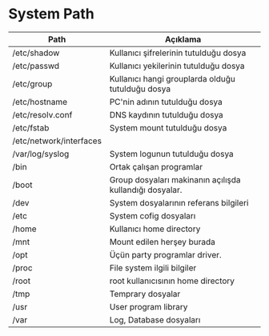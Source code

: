 # System Path

| Path | Açıklama |
| -------- | -------- |
| /etc/shadow | Kullanıcı şifrelerinin tutulduğu dosya |
| /etc/passwd | Kullanıcı yekilerinin tutulduğu dosya |
| /etc/group | Kullanıcı hangi grouplarda olduğu tutulduğu dosya |
| /etc/hostname | PC'nin adının tutulduğu dosya |
| /etc/resolv.conf | DNS kaydının tutulduğu dosya |
| /etc/fstab | System mount tutulduğu dosya |
| /etc/network/interfaces |  |
| /var/log/syslog | System logunun tutulduğu dosya |
| /bin | Ortak çalışan programlar |
| /boot | Group dosyaları makinanın açılışda kullandığı dosyalar. |
| /dev | System dosyalarının referans bilgileri |
| /etc | System cofig dosyaları |
| /home | Kullanıcı home directory |
| /mnt | Mount edilen herşey burada |
| /opt | Üçün party programlar driver. |
| /proc | File system ilgili bilgiler |
| /root | root kullanıcısının home directory |
| /tmp | Temprary dosyalar |
| /usr | User program library |
| /var | Log, Database dosyaları |